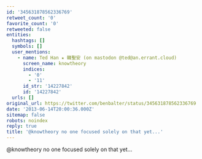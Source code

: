 ```yaml
---
id: '345631878562336769'
retweet_count: '0'
favorite_count: '0'
retweeted: false
entities:
  hashtags: []
  symbols: []
  user_mentions:
    - name: Ted Han ★ 韓聖安 (on mastodon @ted@an.errant.cloud)
      screen_name: knowtheory
      indices:
        - '0'
        - '11'
      id_str: '14227842'
      id: '14227842'
  urls: []
original_url: https://twitter.com/benbalter/status/345631878562336769
date: '2013-06-14T20:00:36.000Z'
sitemap: false
robots: noindex
reply: true
title: '@knowtheory no one focused solely on that yet...'
---
```


@knowtheory no one focused solely on that yet...